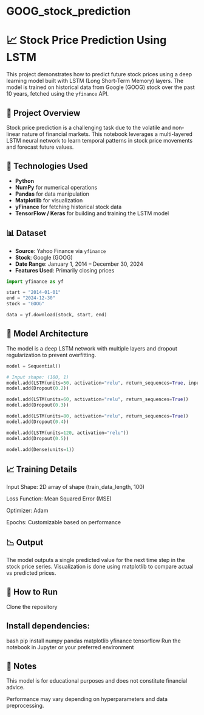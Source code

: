 # GOOG_stock_prediction

# 📈 Stock Price Prediction Using LSTM

This project demonstrates how to predict future stock prices using a deep learning model built with LSTM (Long Short-Term Memory) layers. The model is trained on historical data from Google (GOOG) stock over the past 10 years, fetched using the `yfinance` API.

## 🧠 Project Overview

Stock price prediction is a challenging task due to the volatile and non-linear nature of financial markets. This notebook leverages a multi-layered LSTM neural network to learn temporal patterns in stock price movements and forecast future values.

## 🔧 Technologies Used

- **Python**
- **NumPy** for numerical operations
- **Pandas** for data manipulation
- **Matplotlib** for visualization
- **yFinance** for fetching historical stock data
- **TensorFlow / Keras** for building and training the LSTM model

## 📊 Dataset

- **Source**: Yahoo Finance via `yfinance`
- **Stock**: Google (GOOG)
- **Date Range**: January 1, 2014 – December 30, 2024
- **Features Used**: Primarily closing prices

```python
import yfinance as yf

start = "2014-01-01"
end = "2024-12-30"
stock = "GOOG"

data = yf.download(stock, start, end)
```

## 🧬 Model Architecture
The model is a deep LSTM network with multiple layers and dropout regularization to prevent overfitting.

```python
model = Sequential()

# Input shape: (100, 1)
model.add(LSTM(units=50, activation="relu", return_sequences=True, input_shape=(x.shape[1], 1)))
model.add(Dropout(0.2))

model.add(LSTM(units=60, activation="relu", return_sequences=True))
model.add(Dropout(0.3))

model.add(LSTM(units=80, activation="relu", return_sequences=True))
model.add(Dropout(0.4))

model.add(LSTM(units=120, activation="relu"))
model.add(Dropout(0.5))

model.add(Dense(units=1))
```

## 📈 Training Details
Input Shape: 2D array of shape (train_data_length, 100)

Loss Function: Mean Squared Error (MSE)

Optimizer: Adam

Epochs: Customizable based on performance

## 📉 Output
The model outputs a single predicted value for the next time step in the stock price series. Visualization is done using matplotlib to compare actual vs predicted prices.

## 🚀 How to Run
Clone the repository

## Install dependencies:

bash
pip install numpy pandas matplotlib yfinance tensorflow
Run the notebook in Jupyter or your preferred environment

## 📌 Notes
This model is for educational purposes and does not constitute financial advice.

Performance may vary depending on hyperparameters and data preprocessing.
